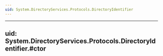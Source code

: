 ```yaml
---
uid: System.DirectoryServices.Protocols.DirectoryIdentifier
---
```


---
uid: System.DirectoryServices.Protocols.DirectoryIdentifier.#ctor
---
